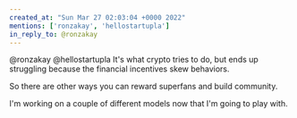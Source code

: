 ```yaml
---
created_at: "Sun Mar 27 02:03:04 +0000 2022"
mentions: ['ronzakay', 'hellostartupla']
in_reply_to: @ronzakay
---
```


@ronzakay @hellostartupla It's what crypto tries to do, but ends up struggling because the financial incentives skew behaviors.

So there are other ways you can reward superfans and build community.

I'm working on a couple of different models now that I'm going to play with.